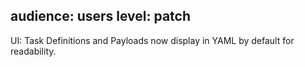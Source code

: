 audience: users
level: patch
---
UI: Task Definitions and Payloads now display in YAML by default for readability.
